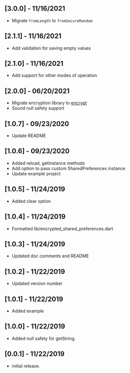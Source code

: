 ## [3.0.0] - 11/16/2021

- Migrate `fromLength` to `fromSecureRandom`

## [2.1.1] - 11/16/2021

- Add validation for saving empty values

## [2.1.0] - 11/16/2021

- Add support for other modes of operation

## [2.0.0] - 06/20/2021

- Migrate encryption library to [encrypt](https://pub.dev/packages/encrypt)
- Sound null safety support

## [1.0.7] - 09/23/2020

- Update README

## [1.0.6] - 09/23/2020

- Added reload, getInstance methods
- Add option to pass custom SharedPreferences instance
- Update example project

## [1.0.5] - 11/24/2019

- Added clear option

## [1.0.4] - 11/24/2019

- Formatted lib/encrypted_shared_preferences.dart

## [1.0.3] - 11/24/2019

- Updated doc comments and README

## [1.0.2] - 11/22/2019

- Updated version number

## [1.0.1] - 11/22/2019

- Added example

## [1.0.0] - 11/22/2019

- Added null safety for getString.

## [0.0.1] - 11/22/2019

- initial release.
